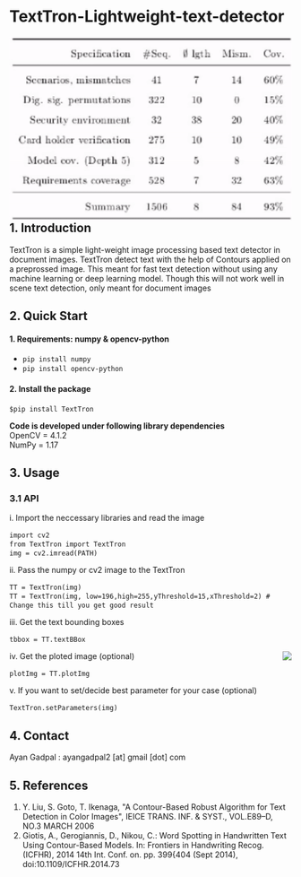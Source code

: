 # TextTron-Lightweight-text-detector
<img align="right" src="https://github.com/AyanGadpal/TextTron-Lightweight-text-detector/raw/main/media/demo.gif"/> 

## 1. Introduction

TextTron is a simple light-weight image processing based text detector in document images. 
TextTron detect text with the help of Contours applied on a preprossed image. This meant for fast text detection without using any machine learning or deep learning model.
Though this will not work well in scene text detection, only meant for document images 

## 2. Quick Start
#### 1. Requirements: numpy & opencv-python
* `pip install numpy`
* `pip install opencv-python`
#### 2. Install the package 
```
$pip install TextTron
```

<b>Code is developed under following library dependencies</b> <br>
OpenCV = 4.1.2 <br>
NumPy = 1.17 <br>



## 3. Usage
### 3.1 API


i. Import the neccessary libraries and read the image
```
import cv2
from TextTron import TextTron
img = cv2.imread(PATH)
```
ii. Pass the numpy or cv2 image to the TextTron 
```
TT = TextTron(img) 
TT = TextTron(img, low=196,high=255,yThreshold=15,xThreshold=2) # Change this till you get good result
```
iii. Get the text bounding boxes
```
tbbox = TT.textBBox
``` 

<img align="right" src="https://github.com/AyanGadpal/TextTron-Lightweight-text-detector/raw/main/media/gui.gif" /> 

iv. Get the ploted image (optional)
```
plotImg = TT.plotImg
``` 
v. If you want to set/decide best parameter for your case (optional)
```
TextTron.setParameters(img)
```
## 4. Contact
Ayan Gadpal : ayangadpal2 [at] gmail [dot] com <br>

## 5. References 
1. Y. Liu, S. Goto, T. Ikenaga, "A Contour-Based Robust Algorithm for Text Detection in Color Images", IEICE TRANS. INF. & SYST., VOL.E89–D, NO.3 MARCH 2006 
2. Giotis, A., Gerogiannis, D., Nikou, C.: Word Spotting in Handwritten Text Using Contour-Based Models. In: Frontiers in Handwriting Recog. (ICFHR), 2014 14th Int. Conf. on. pp. 399{404 (Sept 2014), doi:10.1109/ICFHR.2014.73

